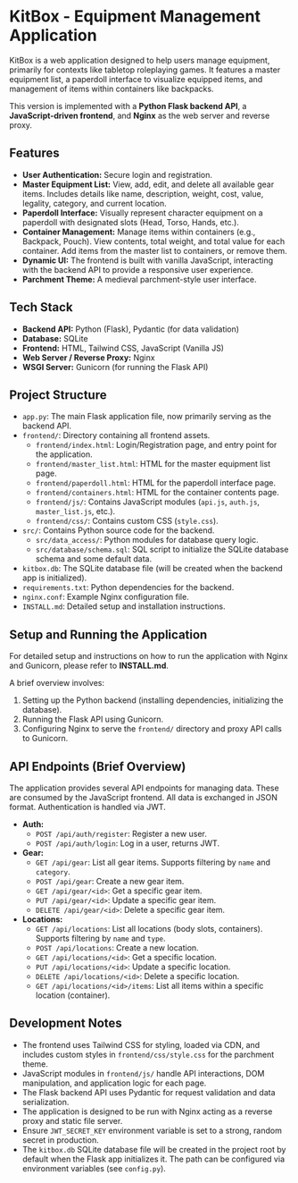 # KitBox - Equipment Management Application

KitBox is a web application designed to help users manage equipment, primarily for contexts like tabletop roleplaying games. It features a master equipment list, a paperdoll interface to visualize equipped items, and management of items within containers like backpacks.

This version is implemented with a **Python Flask backend API**, a **JavaScript-driven frontend**, and **Nginx** as the web server and reverse proxy.

## Features

*   **User Authentication:** Secure login and registration.
*   **Master Equipment List:** View, add, edit, and delete all available gear items. Includes details like name, description, weight, cost, value, legality, category, and current location.
*   **Paperdoll Interface:** Visually represent character equipment on a paperdoll with designated slots (Head, Torso, Hands, etc.).
*   **Container Management:** Manage items within containers (e.g., Backpack, Pouch). View contents, total weight, and total value for each container. Add items from the master list to containers, or remove them.
*   **Dynamic UI:** The frontend is built with vanilla JavaScript, interacting with the backend API to provide a responsive user experience.
*   **Parchment Theme:** A medieval parchment-style user interface.

## Tech Stack

*   **Backend API:** Python (Flask), Pydantic (for data validation)
*   **Database:** SQLite
*   **Frontend:** HTML, Tailwind CSS, JavaScript (Vanilla JS)
*   **Web Server / Reverse Proxy:** Nginx
*   **WSGI Server:** Gunicorn (for running the Flask API)

## Project Structure

*   `app.py`: The main Flask application file, now primarily serving as the backend API.
*   `frontend/`: Directory containing all frontend assets.
    *   `frontend/index.html`: Login/Registration page, and entry point for the application.
    *   `frontend/master_list.html`: HTML for the master equipment list page.
    *   `frontend/paperdoll.html`: HTML for the paperdoll interface page.
    *   `frontend/containers.html`: HTML for the container contents page.
    *   `frontend/js/`: Contains JavaScript modules (`api.js`, `auth.js`, `master_list.js`, etc.).
    *   `frontend/css/`: Contains custom CSS (`style.css`).
*   `src/`: Contains Python source code for the backend.
    *   `src/data_access/`: Python modules for database query logic.
    *   `src/database/schema.sql`: SQL script to initialize the SQLite database schema and some default data.
*   `kitbox.db`: The SQLite database file (will be created when the backend app is initialized).
*   `requirements.txt`: Python dependencies for the backend.
*   `nginx.conf`: Example Nginx configuration file.
*   `INSTALL.md`: Detailed setup and installation instructions.

## Setup and Running the Application

For detailed setup and instructions on how to run the application with Nginx and Gunicorn, please refer to **INSTALL.md**.

A brief overview involves:
1.  Setting up the Python backend (installing dependencies, initializing the database).
2.  Running the Flask API using Gunicorn.
3.  Configuring Nginx to serve the `frontend/` directory and proxy API calls to Gunicorn.

## API Endpoints (Brief Overview)

The application provides several API endpoints for managing data. These are consumed by the JavaScript frontend. All data is exchanged in JSON format. Authentication is handled via JWT.

*   **Auth:**
    *   `POST /api/auth/register`: Register a new user.
    *   `POST /api/auth/login`: Log in a user, returns JWT.
*   **Gear:**
    *   `GET /api/gear`: List all gear items. Supports filtering by `name` and `category`.
    *   `POST /api/gear`: Create a new gear item.
    *   `GET /api/gear/<id>`: Get a specific gear item.
    *   `PUT /api/gear/<id>`: Update a specific gear item.
    *   `DELETE /api/gear/<id>`: Delete a specific gear item.
*   **Locations:**
    *   `GET /api/locations`: List all locations (body slots, containers). Supports filtering by `name` and `type`.
    *   `POST /api/locations`: Create a new location.
    *   `GET /api/locations/<id>`: Get a specific location.
    *   `PUT /api/locations/<id>`: Update a specific location.
    *   `DELETE /api/locations/<id>`: Delete a specific location.
    *   `GET /api/locations/<id>/items`: List all items within a specific location (container).

## Development Notes
*   The frontend uses Tailwind CSS for styling, loaded via CDN, and includes custom styles in `frontend/css/style.css` for the parchment theme.
*   JavaScript modules in `frontend/js/` handle API interactions, DOM manipulation, and application logic for each page.
*   The Flask backend API uses Pydantic for request validation and data serialization.
*   The application is designed to be run with Nginx acting as a reverse proxy and static file server.
*   Ensure `JWT_SECRET_KEY` environment variable is set to a strong, random secret in production.
*   The `kitbox.db` SQLite database file will be created in the project root by default when the Flask app initializes it. The path can be configured via environment variables (see `config.py`).
